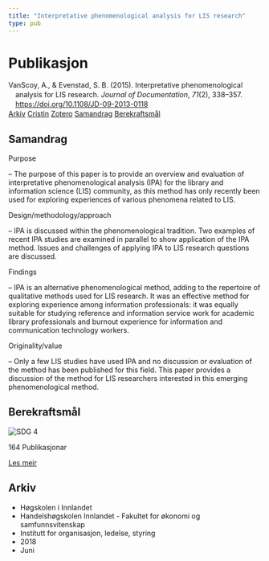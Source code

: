 ```yaml
---
title: "Interpretative phenomenological analysis for LIS research"
type: pub
---
```

<h1>Publikasjon</h1>
<article id="csl-bib-container-H5CYA9C3" class="csl-bib-container">
  <div class="csl-bib-body" style="line-height: 1.35; padding-left: 1em; text-indent:-1em;">
  <div class="csl-entry">VanScoy, A., &amp; Evenstad, S. B. (2015). Interpretative phenomenological analysis for LIS research. <i>Journal of Documentation</i>, <i>71</i>(2), 338&#x2013;357. <a href="https://doi.org/10.1108/JD-09-2013-0118">https://doi.org/10.1108/JD-09-2013-0118</a></div>
</div>
  <div class="csl-bib-buttons">
    <a href="#taxonomy-article-H5CYA9C3" class="csl-bib-button">Arkiv</a>
    <a href="https://app.cristin.no/results/show.jsf?id=1589920" alt="Cristin URL" class="csl-bib-button">Cristin</a>
    <a href="http://zotero.org/groups/5022929/items/H5CYA9C3" alt="Zotero URL" class="csl-bib-button">Zotero</a>
    <a href="#abstract-article-H5CYA9C3" class="csl-bib-button">Samandrag</a>
    <a href="#sdg-article-H5CYA9C3" class="csl-bib-button">Berekraftsmål</a>
  </div>
  <div id="csl-bib-meta-container-H5CYA9C3"></div>
</article>
<div id="csl-bib-meta-H5CYA9C3" class="csl-bib-meta">
  <article id="abstract-article-H5CYA9C3" class="abstract-article">
    <h1>Samandrag</h1>
    Purpose 
 
– The purpose of this paper is to provide an overview and evaluation of interpretative phenomenological analysis (IPA) for the library and information science (LIS) community, as this method has only recently been used for exploring experiences of various phenomena related to LIS.  
 
Design/methodology/approach 
 
– IPA is discussed within the phenomenological tradition. Two examples of recent IPA studies are examined in parallel to show application of the IPA method. Issues and challenges of applying IPA to LIS research questions are discussed.  
 
Findings 
 
– IPA is an alternative phenomenological method, adding to the repertoire of qualitative methods used for LIS research. It was an effective method for exploring experience among information professionals: it was equally suitable for studying reference and information service work for academic library professionals and burnout experience for information and communication technology workers.  
 
Originality/value 
 
– Only a few LIS studies have used IPA and no discussion or evaluation of the method has been published for this field. This paper provides a discussion of the method for LIS researchers interested in this emerging phenomenological method.
  </article>
  <article id="sdg-article-H5CYA9C3" class="sdg-article">
    <h1>Berekraftsmål</h1>
    <div class="sdg-container"><div id="sdg4" class="sdg">
<img src="{{< params subfolder >}}images/sdg/sdg04_no.png" class="image" alt="SDG 4">
<div class="sdg-overlay">
<p class="sdg-publication-count"><span>164</span> Publikasjonar</p>
<p><a href="https://www.fn.no/om-fn/fns-baerekraftsmaal/god-utdanning?lang=nno-NO" class="sdg-read-more">Les meir</a></p>
</div>
</div></div>
  </article>
  <article id="taxonomy-article-H5CYA9C3" class="taxonomy-article">
    <h1>Arkiv</h1>
    <ul>
      <li>Høgskolen i Innlandet</li>
      <li>Handelshøgskolen Innlandet - Fakultet for økonomi og samfunnsvitenskap</li>
      <li>Institutt for organisasjon, ledelse, styring</li>
      <li>2018</li>
      <li>Juni</li>
    </ul>
  </article>
</div>
